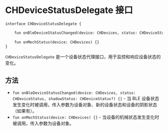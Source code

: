 

# CHDeviceStatusDelegate 接口
```svg
interface CHDeviceStatusDelegate {

    fun onBleDeviceStatusChanged(device: CHDevices, status: CHDeviceStatus, shadowStatus: CHDeviceStatus?) {}
  
    fun onMechStatus(device: CHDevices) {}
}

```

`CHDeviceStatusDelegate` 是一个设备状态代理接口，用于监控和响应设备状态的变化。

## 方法

- `fun onBleDeviceStatusChanged(device: CHDevices, status: CHDeviceStatus, shadowStatus: CHDeviceStatus?) {}` - 当 BLE 设备状态发生变化时被调用，传入参数为设备对象、新的设备状态和设备的阴影状态（如果有）。
- `fun onMechStatus(device: CHDevices) {}` - 当设备的机械状态发生变化时被调用，传入参数为设备对象。


